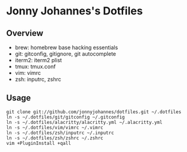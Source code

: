 Jonny Johannes's Dotfiles
=========================

Overview
--------

  - brew: homebrew base hacking essentials
  - git: gitconfig, gitignore, git autocomplete
  - iterm2: iterm2 plist
  - tmux: tmux.conf
  - vim: vimrc
  - zsh: inputrc, zshrc

Usage
-----

    git clone git://github.com/jonnyjohannes/dotfiles.git ~/.dotfiles
    ln -s ~/.dotfiles/git/gitconfig ~/.gitconfig
    ln -s ~/.dotfiles/alacritty/alacritty.yml ~/.alacritty.yml
    ln -s ~/.dotfiles/vim/vimrc ~/.vimrc
    ln -s ~/.dotfiles/zsh/inputrc ~/.inputrc
    ln -s ~/.dotfiles/zsh/zshrc ~/.zshrc
    vim +PluginInstall +qall

